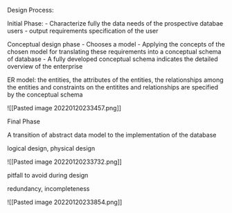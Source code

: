 Design Process:

Initial Phase:
	- Characterize fully the data needs of the prospective databae users
	- output requirements specification of the user
	
Conceptual design phase
	- Chooses a model
	- Applying the concepts of the chosen model for translating these requirements into a conceptual schema of database
	- A fully developed conceptual schema indicates the detailed overview of the enterprise
	
ER model:
	the entities, the attributes of the entities, the relationships among the entities and constraints on the entitites and relationships are specified by the conceptual schema

![[Pasted image 20220120233457.png]]

Final Phase

A transition of abstract data model to the implementation of the database

logical design, physical design

![[Pasted image 20220120233732.png]]

pitfall to avoid during design

redundancy, incompleteness

![[Pasted image 20220120233854.png]]

